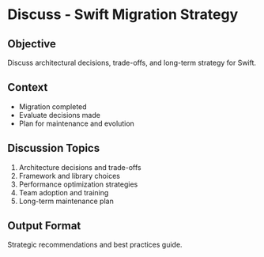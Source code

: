 # Discuss - Swift Migration Strategy

## Objective
Discuss architectural decisions, trade-offs, and long-term strategy for Swift.

## Context
- Migration completed
- Evaluate decisions made
- Plan for maintenance and evolution

## Discussion Topics
1. Architecture decisions and trade-offs
2. Framework and library choices
3. Performance optimization strategies
4. Team adoption and training
5. Long-term maintenance plan

## Output Format
Strategic recommendations and best practices guide.
